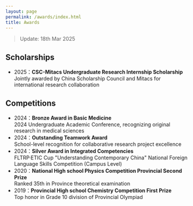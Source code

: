 ```yaml
---
layout: page
permalink: /awards/index.html
title: Awards
---
```


> Update: 18th Mar 2025

## Scholarships

- 2025：​**CSC-Mitacs Undergraduate Research Internship Scholarship**<br>Jointly awarded by China Scholarship Council and Mitacs for international research collaboration

## Competitions

- 2024：​**Bronze Award in Basic Medicine**<br>2024 Undergraduate Academic Conference, recognizing original research in medical sciences
- 2024：​**Outstanding Teamwork Award**<br>School-level recognition for collaborative research project excellence
- 2024：​**Silver Award in Integrated Competencies**<br>FLTRP·ETIC Cup "Understanding Contemporary China" National Foreign Language Skills Competition (Campus Level)
- 2020：​**National High school Physics Competition Provincial Second Prize**<br>Ranked 35th in Province theoretical examination 
- 2019：​**Provincial High school Chemistry Competition First Prize**<br>Top honor in Grade 10 division of  Provincial Olympiad
